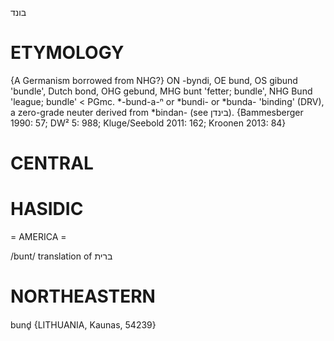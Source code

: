 בונד

ETYMOLOGY
===========
{A Germanism borrowed from NHG?}
ON -byndi, OE bund, OS gibund 'bundle', Dutch bond, OHG gebund, MHG bunt 'fetter; bundle', NHG Bund 'league; bundle' < PGmc. *-bund-a-ⁿ or *bundi- or *bunda- 'binding' (DRV), a zero-grade neuter derived from *bindan- (see בינדן).
{Bammesberger 1990: 57; DW² 5: 988; Kluge/Seebold 2011: 162; Kroonen 2013: 84}

CENTRAL
========

HASIDIC
=======
= AMERICA = 

/bunt/ translation of ברית

NORTHEASTERN
==============

bund̥ {LITHUANIA, Kaunas, 54239}